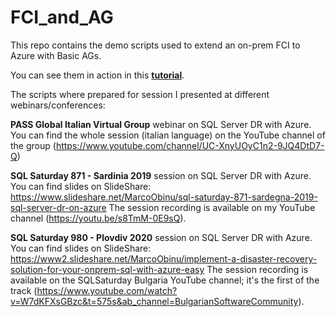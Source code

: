 # FCI_and_AG
This repo contains the demo scripts used to extend an on-prem FCI to Azure with Basic AGs.

You can see them in action in this **[tutorial](https://youtu.be/BFthrDFEDL4)**.

The scripts where prepared for session I presented at different webinars/conferences:

**PASS Global Italian Virtual Group** webinar on SQL Server DR with Azure.  
You can find the whole session (italian language) on the YouTube channel of the group (https://www.youtube.com/channel/UC-XnyUOyC1n2-9JQ4DtD7-Q) 

**SQL Saturday 871 - Sardinia 2019** session on SQL Server DR with Azure.  
You can find slides on SlideShare: https://www.slideshare.net/MarcoObinu/sql-saturday-871-sardegna-2019-sql-server-dr-on-azure
The session recording is available on my YouTube channel (https://youtu.be/s8TmM-0E9sQ).

**SQL Saturday 980 - Plovdiv 2020** session on SQL Server DR with Azure.  
You can find slides on SlideShare: https://www2.slideshare.net/MarcoObinu/implement-a-disaster-recovery-solution-for-your-onprem-sql-with-azure-easy
The session recording is available on the SQLSaturday Bulgaria YouTube channel; it's the first of the track (https://www.youtube.com/watch?v=W7dKFXsGBzc&t=575s&ab_channel=BulgarianSoftwareCommunity).
